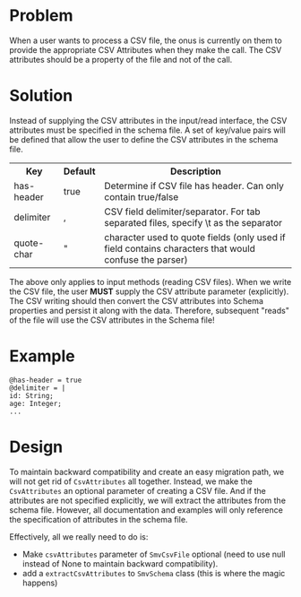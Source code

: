 # Problem
When a user wants to process a CSV file, the onus is currently on them to provide the appropriate CSV Attributes when they make the call.  The CSV attributes should be a property of the file and not of the call.

# Solution
Instead of supplying the CSV attributes in the input/read interface, the CSV attributes must be specified in the schema file.  A set of key/value pairs will be defined that allow the user to define the CSV attributes in the schema file.

<table>
<tr>
<th>Key</th>
<th>Default</th>
<th>Description</th>
</tr>
<tr>
<td>has-header</td>
<td>true</td>
<td>Determine if CSV file has header.  Can only contain true/false</td>
</tr>
<tr>
<td>delimiter</td>
<td>,</td>
<td>CSV field delimiter/separator. For tab separated files, specify \t as the separator</td>
</tr>
<tr>
<td>quote-char</td>
<td>"</td>
<td>character used to quote fields (only used if field contains characters that would confuse the parser)</td>
</tr>
</table>

The above only applies to input methods (reading CSV files).  When we write the CSV file, the user **MUST** supply the CSV attribute parameter (explicitly).  The CSV writing should then convert the CSV attributes into Schema properties and persist it along with the data.  Therefore, subsequent "reads" of the file will use the CSV attributes in the Schema file!

# Example
```
@has-header = true
@delimiter = |
id: String;
age: Integer;
...
```

# Design
To maintain backward compatibility and create an easy migration path, we will not get rid of `CsvAttributes` all together.
Instead, we make the `CsvAttributes` an optional parameter of creating a CSV file.  And if the attributes are not specified explicitly, we will extract the attributes from the schema file.
However, all documentation and examples will only reference the specification of attributes in the schema file.

Effectively, all we really need to do is:
* Make `csvAttributes` parameter of `SmvCsvFile` optional (need to use null instead of None to maintain backward compatibility).
* add a `extractCsvAttributes` to `SmvSchema` class (this is where the magic happens)
